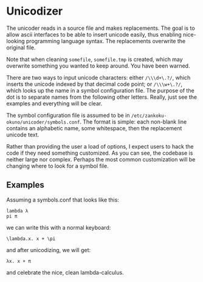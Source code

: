 Unicodizer
==========

The unicoder reads in a source file and makes replacements. The goal is to allow 
ascii interfaces to be able to insert unicode easily, thus enabling nice-looking 
programming language syntax. The replacements overwrite the original file.

Note that when cleaning `somefile`, `somefile.tmp` is created, which may 
overwrite something you wanted to keep around. You have been warned.

There are two ways to input unicode characters: either `/\\\d+\.?/`, which 
inserts the unicode indexed by that decimal code point; or `/\\\w+\.?/`, which 
looks up the name in a symbol configuration file. The purpose of the dot is to 
separate names from the following other letters. Really, just see the examples
and everything will be clear.

The symbol configuration file is assumed to be in 
`/etc/zankoku-okuno/unicoder/symbols.conf`. The format is simple: each non-blank 
line contains an alphabetic name, some whitespace, then the replacement unicode 
text.

Rather than providing the user a load of options, I expect users to hack the 
code if they need something customized. As you can see, the codebase is neither 
large nor complex. Perhaps the most common customization will be changing where 
to look for a symbol file.

Examples
--------

Assuming a symbols.conf that looks like this:

```
lambda λ
pi π
```

we can write this with a normal keyboard:

```
\lambda.x. x + \pi
```

and after unicodizing, we will get:

```
λx. x + π
```

and celebrate the nice, clean lambda-calculus.
